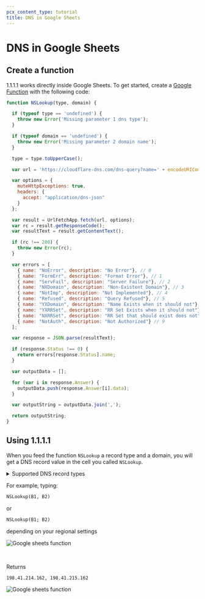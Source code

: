 ```yaml
---
pcx_content_type: tutorial
title: DNS in Google Sheets
---
```


# DNS in Google Sheets

## Create a function

1.1.1.1 works directly inside Google Sheets. To get started, create a [Google Function](https://developers.google.com/apps-script/guides/sheets/functions) with the following code:

```js
function NSLookup(type, domain) {

  if (typeof type == 'undefined') {
    throw new Error('Missing parameter 1 dns type');
  }

  if (typeof domain == 'undefined') {
    throw new Error('Missing parameter 2 domain name');
  }

  type = type.toUpperCase();

  var url = 'https://cloudflare-dns.com/dns-query?name=' + encodeURIComponent(domain) + '&type=' + encodeURIComponent(type);

  var options = {
    muteHttpExceptions: true,
    headers: {
      accept: "application/dns-json"
    }
  };

  var result = UrlFetchApp.fetch(url, options);
  var rc = result.getResponseCode();
  var resultText = result.getContentText();

  if (rc !== 200) {
    throw new Error(rc);
  }

  var errors = [
    { name: "NoError", description: "No Error"}, // 0
    { name: "FormErr", description: "Format Error"}, // 1
    { name: "ServFail", description: "Server Failure"}, // 2
    { name: "NXDomain", description: "Non-Existent Domain"}, // 3
    { name: "NotImp", description: "Not Implemented"}, // 4
    { name: "Refused", description: "Query Refused"}, // 5
    { name: "YXDomain", description: "Name Exists when it should not"}, // 6
    { name: "YXRRSet", description: "RR Set Exists when it should not"}, // 7
    { name: "NXRRSet", description: "RR Set that should exist does not"}, // 8
    { name: "NotAuth", description: "Not Authorized"} // 9
  ];

  var response = JSON.parse(resultText);

  if (response.Status !== 0) {
    return errors[response.Status].name;
  }

  var outputData = [];

  for (var i in response.Answer) {
    outputData.push(response.Answer[i].data);
  }

  var outputString = outputData.join(',');

  return outputString;
}
```

## Using 1.1.1.1

When you feed the function `NSLookup` a record type and a domain, you will get a DNS record value in the cell you called `NSLookup`.

<details>
<summary>Supported DNS record types</summary>
<div>

* `A`
* `AAAA`
* `CAA`
* `CNAME`
* `DS`
* `DNSKEY`
* `MX`
* `NS`
* `NSEC`
* `NSEC3`
* `RRSIG`
* `SOA`
* `TXT`

</div>
</details>

For example, typing:

```txt
NSLookup(B1, B2)
```
or
```txt
NSLookup(B1; B2)
```
depending on your regional settings

<div class="medium-img">

![Google sheets function](/1.1.1.1/static/google-sheet-function.png)

</div>

<br/>

Returns

```txt
198.41.214.162, 198.41.215.162
```

<div class="medium-img">

![Google sheets function](/1.1.1.1/static/google-sheet-result.png)

</div>
